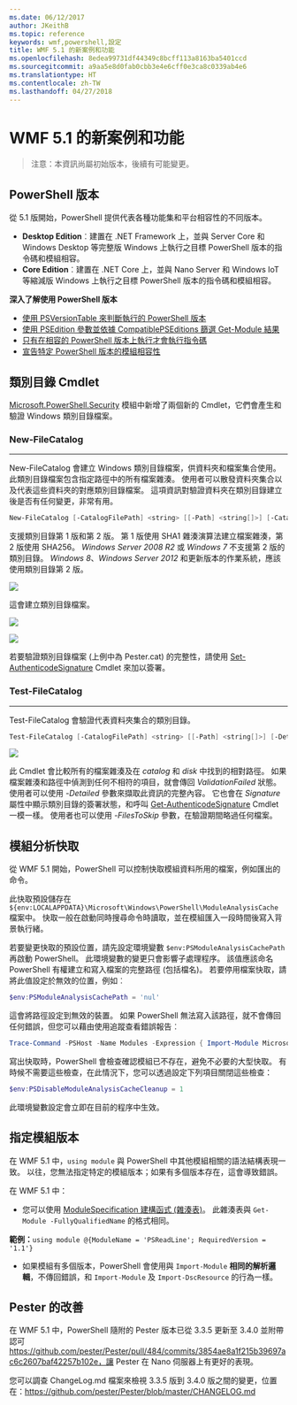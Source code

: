 ```yaml
---
ms.date: 06/12/2017
author: JKeithB
ms.topic: reference
keywords: wmf,powershell,設定
title: WMF 5.1 的新案例和功能
ms.openlocfilehash: 8edea99731df44349c8bcff113a8163ba5401ccd
ms.sourcegitcommit: a9aa5e8d0fab0cbb3e4e6cff0e3ca8c0339ab4e6
ms.translationtype: HT
ms.contentlocale: zh-TW
ms.lasthandoff: 04/27/2018
---
```

# <a name="new-scenarios-and-features-in-wmf-51"></a>WMF 5.1 的新案例和功能

> 注意：本資訊尚屬初始版本，後續有可能變更。

## <a name="powershell-editions"></a>PowerShell 版本

從 5.1 版開始，PowerShell 提供代表各種功能集和平台相容性的不同版本。

- **Desktop Edition**︰建置在 .NET Framework 上，並與 Server Core 和 Windows Desktop 等完整版 Windows 上執行之目標 PowerShell 版本的指令碼和模組相容。
- **Core Edition**︰建置在 .NET Core 上，並與 Nano Server 和 Windows IoT 等縮減版 Windows 上執行之目標 PowerShell 版本的指令碼和模組相容。

**深入了解使用 PowerShell 版本**

- [使用 PSVersionTable 來判斷執行的 PowerShell 版本](/powershell/module/microsoft.powershell.core/about/about_automatic_variables)
- [使用 PSEdition 參數並依據 CompatiblePSEditions 篩選 Get-Module 結果](/powershell/module/microsoft.powershell.core/get-module)
- [只有在相容的 PowerShell 版本上執行才會執行指令碼](/powershell/gallery/psget/script/scriptwithpseditionsupport)
- [宣告特定 PowerShell 版本的模組相容性](/powershell/gallery/psget/module/modulewithpseditionsupport)

## <a name="catalog-cmdlets"></a>類別目錄 Cmdlet

[Microsoft.PowerShell.Security](https://docs.microsoft.com/en-us/powershell/module/microsoft.powershell.security) 模組中新增了兩個新的 Cmdlet，它們會產生和驗證 Windows 類別目錄檔案。

### <a name="new-filecatalog"></a>New-FileCatalog
--------------------------------

New-FileCatalog 會建立 Windows 類別目錄檔案，供資料夾和檔案集合使用。
此類別目錄檔案包含指定路徑中的所有檔案雜湊。
使用者可以散發資料夾集合以及代表這些資料夾的對應類別目錄檔案。
這項資訊對驗證資料夾在類別目錄建立後是否有任何變更，非常有用。

```powershell
New-FileCatalog [-CatalogFilePath] <string> [[-Path] <string[]>] [-CatalogVersion <int>] [-WhatIf] [-Confirm] [<CommonParameters>]
```

支援類別目錄第 1 版和第 2 版。
第 1 版使用 SHA1 雜湊演算法建立檔案雜湊，第 2 版使用 SHA256。
*Windows Server 2008 R2* 或 *Windows 7* 不支援第 2 版的類別目錄。
*Windows 8*、*Windows Server 2012* 和更新版本的作業系統，應該使用類別目錄第 2 版。

![](../images/NewFileCatalog.jpg)

這會建立類別目錄檔案。

![](../images/CatalogFile1.jpg)

![](../images/CatalogFile2.jpg)

若要驗證類別目錄檔案 (上例中為 Pester.cat) 的完整性，請使用 [Set-AuthenticodeSignature](https://technet.microsoft.com/library/hh849819.aspx) Cmdlet 來加以簽署。

### <a name="test-filecatalog"></a>Test-FileCatalog
--------------------------------

Test-FileCatalog 會驗證代表資料夾集合的類別目錄。

```powershell
Test-FileCatalog [-CatalogFilePath] <string> [[-Path] <string[]>] [-Detailed] [-FilesToSkip <string[]>] [-WhatIf] [-Confirm] [<CommonParameters>]
```

![](../images/TestFileCatalog.jpg)

此 Cmdlet 會比較所有的檔案雜湊及在 *catalog* 和 *disk* 中找到的相對路徑。
如果檔案雜湊和路徑中偵測到任何不相符的項目，就會傳回 *ValidationFailed* 狀態。
使用者可以使用 *-Detailed* 參數來擷取此資訊的完整內容。
它也會在 *Signature* 屬性中顯示類別目錄的簽署狀態，和呼叫 [Get-AuthenticodeSignature](https://technet.microsoft.com/library/hh849805.aspx) Cmdlet 一模一樣。
使用者也可以使用 *-FilesToSkip* 參數，在驗證期間略過任何檔案。

## <a name="module-analysis-cache"></a>模組分析快取

從 WMF 5.1 開始，PowerShell 可以控制快取模組資料所用的檔案，例如匯出的命令。

此快取預設儲存在 `${env:LOCALAPPDATA}\Microsoft\Windows\PowerShell\ModuleAnalysisCache` 檔案中。
快取一般在啟動同時搜尋命令時讀取，並在模組匯入一段時間後寫入背景執行緒。

若要變更快取的預設位置，請先設定環境變數 `$env:PSModuleAnalysisCachePath` 再啟動 PowerShell。
此環境變數的變更只會影響子處理程序。
該值應該命名 PowerShell 有權建立和寫入檔案的完整路徑 (包括檔名)。
若要停用檔案快取，請將此值設定於無效的位置，例如︰

```powershell
$env:PSModuleAnalysisCachePath = 'nul'
```

這會將路徑設定到無效的裝置。
如果 PowerShell 無法寫入該路徑，就不會傳回任何錯誤，但您可以藉由使用追蹤查看錯誤報告︰

```powershell
Trace-Command -PSHost -Name Modules -Expression { Import-Module Microsoft.PowerShell.Management -Force }
```

寫出快取時，PowerShell 會檢查確認模組已不存在，避免不必要的大型快取。
有時候不需要這些檢查，在此情況下，您可以透過設定下列項目關閉這些檢查：

```powershell
$env:PSDisableModuleAnalysisCacheCleanup = 1
```

此環境變數設定會立即在目前的程序中生效。

## <a name="specifying-module-version"></a>指定模組版本

在 WMF 5.1 中，`using module` 與 PowerShell 中其他模組相關的語法結構表現一致。
以往，您無法指定特定的模組版本；如果有多個版本存在，這會導致錯誤。

在 WMF 5.1 中：

- 您可以使用 [ModuleSpecification 建構函式 (雜湊表)](https://msdn.microsoft.com/library/jj136290)。
此雜湊表與 `Get-Module -FullyQualifiedName` 的格式相同。

**範例：**`using module @{ModuleName = 'PSReadLine'; RequiredVersion = '1.1'}`

- 如果模組有多個版本，PowerShell 會使用與 `Import-Module` **相同的解析邏輯**，不傳回錯誤，和 `Import-Module` 及 `Import-DscResource` 的行為一樣。

## <a name="improvements-to-pester"></a>Pester 的改善

在 WMF 5.1 中，PowerShell 隨附的 Pester 版本已從 3.3.5 更新至 3.4.0 並附帶認可 https://github.com/pester/Pester/pull/484/commits/3854ae8a1f215b39697ac6c2607baf42257b102e，讓 Pester 在 Nano 伺服器上有更好的表現。

您可以調查 ChangeLog.md 檔案來檢視 3.3.5 版到 3.4.0 版之間的變更，位置在：https://github.com/pester/Pester/blob/master/CHANGELOG.md
